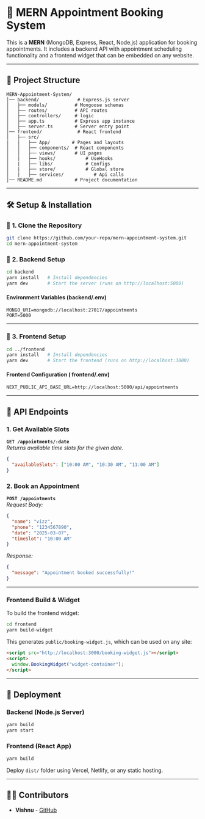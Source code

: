 # 🚀 MERN Appointment Booking System

This is a **MERN** (MongoDB, Express, React, Node.js) application for booking appointments. It includes a backend API with appointment scheduling functionality and a frontend widget that can be embedded on any website.

---

## 📂 Project Structure

```
MERN-Appointment-System/
│── backend/              # Express.js server
│   ├── models/          # Mongoose schemas
│   ├── routes/          # API routes
│   ├── controllers/     # logic
│   ├── app.ts           # Express app instance
│   ├── server.ts        # Server entry point
│── frontend/             # React frontend
│   ├── src/
|   |   ├── App/        # Pages and layouts
│   │   ├── components/  # React components
│   │   ├── views/       # UI pages
│   |   ├── hooks/           # UseHooks
│   |   ├── libs/            # Configs
│   |   ├── store/           # Global store
│   |   ├── services/           # Api calls
│── README.md            # Project documentation
```

---

## 🛠️ Setup & Installation

### 🔹 **1. Clone the Repository**

```sh
git clone https://github.com/your-repo/mern-appointment-system.git
cd mern-appointment-system
```

### 🔹 **2. Backend Setup**

```sh
cd backend
yarn install   # Install dependencies
yarn dev       # Start the server (runs on http://localhost:5000)
```

#### **Environment Variables (backend/.env)**

```env
MONGO_URI=mongodb://localhost:27017/appointments
PORT=5000
```

---

### 🔹 **3. Frontend Setup**

```sh
cd ../frontend
yarn install   # Install dependencies
yarn dev       # Start the frontend (runs on http://localhost:3000)
```

#### **Frontend Configuration ( frontend/.env)**

```env
NEXT_PUBLIC_API_BASE_URL=http://localhost:5000/api/appointments
```

---

## 📌 API Endpoints

### **1. Get Available Slots**

**`GET /appointments/:date`**  
_Returns available time slots for the given date._

```json
{
  "availableSlots": ["10:00 AM", "10:30 AM", "11:00 AM"]
}
```

### **2. Book an Appointment**

**`POST /appointments`**  
_Request Body:_

```json
{
  "name": "vizz",
  "phone": "1234567890",
  "date": "2025-03-07",
  "timeSlot": "10:00 AM"
}
```

_Response:_

```json
{
  "message": "Appointment booked successfully!"
}
```

---

### **Frontend Build & Widget**

To build the frontend widget:

```sh
cd frontend
yarn build-widget
```

This generates `public/booking-widget.js`, which can be used on any site:

```html
<script src="http://localhost:3000/booking-widget.js"></script>
<script>
  window.BookingWidget("widget-container");
</script>
```

---

## 🚀 Deployment

### **Backend (Node.js Server)**

```sh
yarn build
yarn start
```

### **Frontend (React App)**

```sh
yarn build
```

Deploy `dist/` folder using Vercel, Netlify, or any static hosting.

---

## 👨‍💻 Contributors

- **Vishnu** - [GitHub](https://github.com/itsmevizz/)
